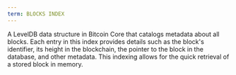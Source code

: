 ```yaml
---
term: BLOCKS INDEX
---
```


A LevelDB data structure in Bitcoin Core that catalogs metadata about all blocks. Each entry in this index provides details such as the block's identifier, its height in the blockchain, the pointer to the block in the database, and other metadata. This indexing allows for the quick retrieval of a stored block in memory.
